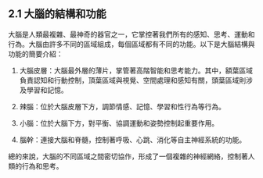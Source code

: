 ## 2.1 大腦的結構和功能

大腦是人類最複雜、最神奇的器官之一，它掌控著我們所有的感知、思考、運動和行為。大腦由許多不同的區域組成，每個區域都有不同的功能。以下是大腦結構與功能的簡要介紹：

1. 大腦皮層：大腦最外層的薄片，掌管著高階智能和思考能力。其中，額葉區域負責認知和行動控制，頂葉區域與視覺、空間處理和感知有關，頭葉區域則涉及學習和記憶。

2. 辣腦：位於大腦皮層下方，調節情感、記憶、學習和性行為等行為。

3. 小腦：位於大腦下方，對平衡、協調運動和姿勢控制起重要作用。

4. 腦幹：連接大腦和脊髓，控制著呼吸、心跳、消化等自主神經系統的功能。

總的來說，大腦的不同區域之間密切協作，形成了一個複雜的神經網絡，控制著人類的行為和思考。